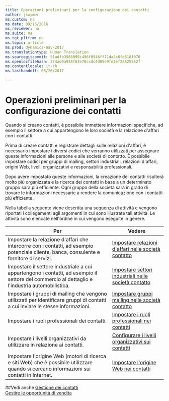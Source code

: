 ```yaml
---
title: Operazioni preliminari per la configurazione dei contatti
author: jswymer
ms.custom: na
ms.date: 09/16/2016
ms.reviewer: na
ms.suite: na
ms.tgt_pltfrm: na
ms.topic: article
ms.prod: dynamics-nav-2017
ms.translationtype: Human Translation
ms.sourcegitcommit: 51adfb3588099c496f0946ff71da5c6fe518f070
ms.openlocfilehash: 274ad0a938f63e76ccdc4d05e9fe5ef28525552f
ms.contentlocale: it-ch
ms.lasthandoff: 06/26/2017

---
```

# <a name="prepare-for-setting-up-contacts"></a>Operazioni preliminari per la configurazione dei contatti
Quando si creano contatti, è possibile immettere informazioni specifiche, ad esempio il settore a cui appartengono le loro società e la relazione d'affari con i contatti.

Prima di creare contatti e registrare dettagli sulle relazioni d'affari, è necessario impostare i diversi codici che verranno utilizzati per assegnare queste informazioni alle persone e alle società di contatto. È possibile impostare codici per gruppi di mailing, settori industriali, relazioni d'affari, origini Web, livelli organizzativi e responsabilità professionali.

Dopo avere impostato queste informazioni, la creazione dei contatti risulterà molto più organizzata e la ricerca dei contatti in base a un determinato gruppo sarà più efficiente. Ogni gruppo della società sarà in grado di trovare le informazioni necessarie a rendere la comunicazione con i contatti più efficiente.

Nella tabella seguente viene descritta una sequenza di attività e vengono riportati i collegamenti agli argomenti in cui sono illustrate tali attività. Le attività sono elencate nell'ordine in cui vengono eseguite in genere.

|Per |Vedere |
|---|----|
|Impostare la relazione d'affari che intercorre con i contatti, ad esempio potenziale cliente, banca, consulente e fornitore di servizi.|[Impostare relazioni d'affari nelle società contatto](marketing-business-relations.md)|
|Impostare il settore industriale a cui appartengono i contatti, ad esempio il settore del commercio al dettaglio e l'industria automobilistica.|[Impostare settori industriali nelle società contatto](marketing-industry-groups.md)|
|Impostare i gruppi di mailing che vengono utilizzati per identificare gruppi di contatti a cui inviare le stesse informazioni.|[Impostare gruppi mailing nelle società contatto](marketing-mailing-groups.md)|
|Impostare i ruoli professionali dei contatti.|[Impostare i ruoli professionali nei contatti](marketing-job-responsibilities.md)|
|Impostare i livelli organizzativi da utilizzare in relazione ai contatti.|[Configurare i livelli organizzativi sui contatti](marketing-organizational-levels.md)|
|Impostare l'origine Web (motori di ricerca e siti Web) che è possibile utilizzare quando si cercano informazioni sui contatti in Internet.|[Impostare l'origine Web nei contatti](marketing-web-sources.md)|

##<a name="see-also"></a>Vedi anche
[Gestione dei contatti](marketing-contacts.md)  
[Gestire le opportunità di vendita](marketing-manage-sales-opportunities.md)

